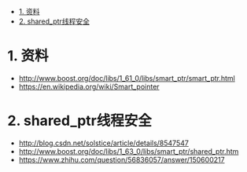 
<!-- TOC -->

- [1. 资料](#1-资料)
- [2. shared_ptr线程安全](#2-shared_ptr线程安全)

<!-- /TOC -->



<a id="markdown-1-资料" name="1-资料"></a>
# 1. 资料

* http://www.boost.org/doc/libs/1_61_0/libs/smart_ptr/smart_ptr.html
* https://en.wikipedia.org/wiki/Smart_pointer

<a id="markdown-2-shared_ptr线程安全" name="2-shared_ptr线程安全"></a>
# 2. shared_ptr线程安全
* http://blog.csdn.net/solstice/article/details/8547547
* http://www.boost.org/doc/libs/1_63_0/libs/smart_ptr/shared_ptr.htm
* https://www.zhihu.com/question/56836057/answer/150600217
